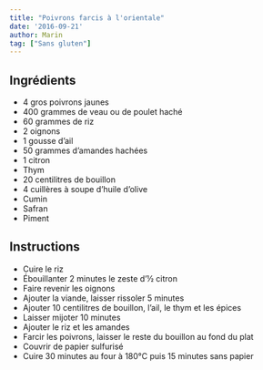 ```yaml
---
title: "Poivrons farcis à l'orientale"
date: '2016-09-21'
author: Marin
tag: ["Sans gluten"]
---
```

## Ingrédients
- 4 gros poivrons jaunes
- 400 grammes de veau ou de poulet haché
- 60 grammes de riz
- 2 oignons
- 1 gousse d’ail
- 50 grammes d’amandes hachées
- 1 citron
- Thym
- 20 centilitres de bouillon
- 4 cuillères à soupe d’huile d’olive
- Cumin
- Safran
- Piment

## Instructions
- Cuire le riz
- Ébouillanter 2 minutes le zeste d’½ citron
- Faire revenir les oignons
- Ajouter la viande, laisser rissoler 5 minutes
- Ajouter 10 centilitres de bouillon, l’ail, le thym et les épices
- Laisser mijoter 10 minutes
- Ajouter le riz et les amandes
- Farcir les poivrons, laisser le reste du bouillon au fond du plat
- Couvrir de papier sulfurisé
- Cuire 30 minutes au four à 180°C puis 15 minutes sans papier

